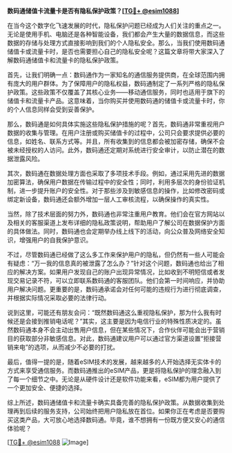 **数码通储值卡流量卡是否有隐私保护政策？[[TG💪+ @esim1088](https://t.me/s/esim1088)]**

在当今这个数字化飞速发展的时代，隐私保护问题已经成为人们关注的重点之一。无论是使用手机、电脑还是各种智能设备，我们都会产生大量的数据信息，而这些数据的存储与处理方式直接影响到我们的个人隐私安全。那么，当我们使用数码通储值卡或流量卡时，是否也需要担心自己的隐私安全呢？这篇文章将带大家深入了解数码通储值卡和流量卡的隐私保护政策。

首先，让我们明确一点：数码通作为一家知名的通信服务提供商，在全球范围内拥有庞大的用户群体。为了保障用户的隐私权益，数码通制定了一系列严格的隐私保护政策。这些政策不仅覆盖了其核心业务——移动通信服务，同时也适用于旗下的储值卡和流量卡产品。这意味着，当你购买并使用数码通的储值卡或流量卡时，你的个人信息同样会受到妥善保护。

那么，数码通是如何具体实施这些隐私保护措施的呢？首先，数码通非常重视用户数据的收集与管理。在用户注册或购买储值卡的过程中，公司只会要求提供必要的信息，如姓名、联系方式等。并且，所有收集到的信息都会被加密存储，确保不会被未经授权的人访问。此外，数码通还定期对系统进行安全审计，以防止潜在的数据泄露风险。

其次，数码通在数据处理方面也采取了多项技术手段。例如，通过采用先进的数据加密算法，确保用户数据在传输过程中的安全性；同时，利用多层次的身份验证机制，进一步提升账户的安全性。对于那些涉及到敏感信息的操作，比如修改密码或绑定新设备，数码通还会额外增加一层人工审核流程，以确保操作的真实性。

当然，除了技术层面的努力外，数码通也非常注重用户教育。他们会在官方网站以及相关的客服渠道上发布详细的隐私政策说明，帮助用户了解公司在数据保护方面的具体做法。同时，数码通也会定期举办线上线下的活动，向公众普及网络安全知识，增强用户的自我保护意识。

不过，尽管数码通已经做了这么多工作来保护用户的隐私，但仍然有一些人可能会有疑虑：“万一我的信息真的被泄露了怎么办？”针对这个问题，数码通也给出了相应的解决方案。如果用户发现自己的账户出现异常情况，比如收到不明短信或者发现交易记录不符，可以立即联系数码通的客服团队。他们会第一时间响应，并协助用户解决问题。更重要的是，数码通承诺会对任何可能的违规行为进行彻底调查，并根据实际情况采取必要的法律行动。

说到这里，可能还有朋友会问：“既然数码通这么重视隐私保护，那为什么我有时候还是会接到推销电话呢？”其实，这主要是因为电信行业的特殊性质决定的。虽然数码通本身不会主动出售用户信息，但在某些情况下，合作伙伴可能会出于营销目的获取部分非敏感信息。对此，数码通建议用户可以通过官方渠道设置“拒接营销来电”的选项，从而减少不必要的打扰。

最后，值得一提的是，随着eSIM技术的发展，越来越多的人开始选择无实体卡的方式来享受通信服务。而数码通推出的eSIM产品，更是将隐私保护的理念融入到了每一个细节之中。无论是从硬件设计还是软件功能来看，eSIM都为用户提供了一个更加安全、便捷的选择。

综上所述，数码通储值卡和流量卡确实具备完善的隐私保护政策。从数据收集到处理再到后续的服务支持，公司始终把用户隐私放在首位。如果你正在考虑是否要购买这类产品，大可放心地选择数码通。毕竟，谁不想拥有一份既方便又安心的通信体验呢？

[[TG💪+ @esim1088](https://t.me/s/esim1088) ![Image](https://i.postimg.cc/4NQfJmqS/Snipaste-2025-05-13-00-14-12.png)]